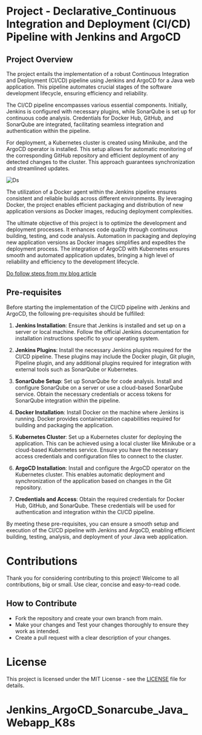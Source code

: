 # Project - Declarative_Continuous Integration and Deployment (CI/CD) Pipeline with Jenkins and ArgoCD

## Project Overview

The project entails the implementation of a robust Continuous Integration and Deployment (CI/CD) pipeline using Jenkins and ArgoCD for a Java web application. This pipeline automates crucial stages of the software development lifecycle, ensuring efficiency and reliability.

The CI/CD pipeline encompasses various essential components. Initially, Jenkins is configured with necessary plugins, while SonarQube is set up for continuous code analysis. Credentials for Docker Hub, GitHub, and SonarQube are integrated, facilitating seamless integration and authentication within the pipeline.

For deployment, a Kubernetes cluster is created using Minikube, and the ArgoCD operator is installed. This setup allows for automatic monitoring of the corresponding GitHub repository and efficient deployment of any detected changes to the cluster. This approach guarantees synchronization and streamlined updates.

![Ds](https://github.com/Chaitannyaa/Jenkins_ArgoCD_Sonarcube_Java_Webapp_K8s/assets/117350787/0f898094-fabb-4ac1-a2fe-cf81dfb1b2a4)

The utilization of a Docker agent within the Jenkins pipeline ensures consistent and reliable builds across different environments. By leveraging Docker, the project enables efficient packaging and distribution of new application versions as Docker images, reducing deployment complexities.

The ultimate objective of this project is to optimize the development and deployment processes. It enhances code quality through continuous building, testing, and code analysis. Automation in packaging and deploying new application versions as Docker images simplifies and expedites the deployment process. The integration of ArgoCD with Kubernetes ensures smooth and automated application updates, bringing a high level of reliability and efficiency to the development lifecycle.

[Do follow steps from my blog article](https://chaitannyaa.hashnode.dev/project-01-continuous-integration-and-deployment-cicd-with-jenkins-and-argocd)

## Pre-requisites

Before starting the implementation of the CI/CD pipeline with Jenkins and ArgoCD, the following pre-requisites should be fulfilled:

1. **Jenkins Installation**: Ensure that Jenkins is installed and set up on a server or local machine. Follow the official Jenkins documentation for installation instructions specific to your operating system.

2. **Jenkins Plugins**: Install the necessary Jenkins plugins required for the CI/CD pipeline. These plugins may include the Docker plugin, Git plugin, Pipeline plugin, and any additional plugins required for integration with external tools such as SonarQube or Kubernetes.

3. **SonarQube Setup**: Set up SonarQube for code analysis. Install and configure SonarQube on a server or use a cloud-based SonarQube service. Obtain the necessary credentials or access tokens for SonarQube integration within the pipeline.

4. **Docker Installation**: Install Docker on the machine where Jenkins is running. Docker provides containerization capabilities required for building and packaging the application.

5. **Kubernetes Cluster**: Set up a Kubernetes cluster for deploying the application. This can be achieved using a local cluster like Minikube or a cloud-based Kubernetes service. Ensure you have the necessary access credentials and configuration files to connect to the cluster.

6. **ArgoCD Installation**: Install and configure the ArgoCD operator on the Kubernetes cluster. This enables automatic deployment and synchronization of the application based on changes in the Git repository.

7. **Credentials and Access**: Obtain the required credentials for Docker Hub, GitHub, and SonarQube. These credentials will be used for authentication and integration within the CI/CD pipeline.

By meeting these pre-requisites, you can ensure a smooth setup and execution of the CI/CD pipeline with Jenkins and ArgoCD, enabling efficient building, testing, analysis, and deployment of your Java web application.

# Contributions

Thank you for considering contributing to this project! Welcome to all contributions, big or small.
Use clear, concise and easy-to-read code.

## How to Contribute

- Fork the repository and create your own branch from main.
- Make your changes and Test your changes thoroughly to ensure they work as intended.
- Create a pull request with a clear description of your changes.

# License

This project is licensed under the MIT License - see the [LICENSE](https://github.com/Chaitannyaa/Jenkins_ArgoCD_Sonarcube_Java_Webapp_K8s/blob/1e00bd7d495e5a00eb652e06c3300ab59162c241/LICENSE) file for details.
# Jenkins_ArgoCD_Sonarcube_Java_Webapp_K8s
